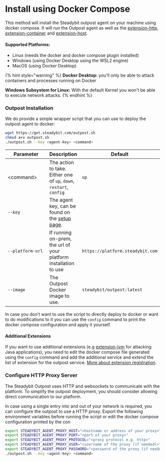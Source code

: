 # Install using Docker Compose

This method will install the Steadybit outpost agent on your machine using docker compose. It will run the Outpost agent as well as the [extension-http](https://hub.steadybit.com/extension/com.github.steadybit.extension\_http), [extension-container](https://hub.steadybit.com/extension/com.github.steadybit.extension\_container) and [extension-host](https://hub.steadybit.com/extension/com.github.steadybit.extension\_host).

#### Supported Platforms:

* Linux (needs the docker and docker compose plugin installed)
* Windows (using Docker Desktop using the WSL2 engine)
* MacOS (using Docker Desktop)

{% hint style="warning" %}
**Docker Desktop:** you'll only be able to attack containers and processes running on Docker

**Windows Subsystem for Linux:** With the default Kernel you won't be able to execute network attacks.
{% endhint %}

### Outpost Installation

We do provide a simple wrapper script that you can use to deploy the outpost agent to docker:

```bash
wget https://get.steadybit.com/outpost.sh
chmod a+x outpost.sh
./outpost.sh --key <agent-key> <command>
```

<table><thead><tr><th width="200.33333333333331">Parameter</th><th>Description</th><th>Default</th></tr></thead><tbody><tr><td>&#x3C;command></td><td>The action to take. Either one of  <code>up</code>, <code>down</code>, <code>restart</code>, <code>config</code></td><td><code>up</code></td></tr><tr><td><code>--key</code></td><td>The agent key, can be found on the <a href="https://platform.steadybit.com/settings/agents/setup">setup page</a>.</td><td></td></tr><tr><td><code>--platform-url</code></td><td>If running on-prem, the url of your platform installation to use</td><td><code>https://platform.steadybit.com</code></td></tr><tr><td><code>--image</code></td><td>The Outpost Docker image to use.</td><td><code>steadybit/outpost:latest</code></td></tr></tbody></table>

In case you don't want to use the script to directly deploy to docker or want to do modifications to it you can use the `config` command to print the docker compose configuration and apply it yourself.

#### Additional Extensions

If you want to use additional extensions (e.g [extension-jvm](https://hub.steadybit.com/extension/com.github.steadybit.extension\_jvm) for attacking Java applications), you need to edit the docker compose file generated using the `config` command and add the additional service and extend the list of extension for the outpost service. [More about extension registration](../../integrate-with-steadybit/extensions/extension-installation.md).

### Configure HTTP Proxy Server&#x20;

The Steadybit Outpost uses HTTP and websockets to communicate with the platform. To simplify the outpost deployment, you should consider allowing direct communication to our platform.&#x20;

In case using a single entry into and out of your network is required, you can configure the outpost to use a HTTP proxy. Export the following environment variables before running the script or edit the docker compose configuration printed by the con

```bash
export STEADYBIT_AGENT_PROXY_HOST="<hostname or address of your proxy>" 
export STEADYBIT_AGENT_PROXY_PORT="<port of your proxy>" 
export STEADYBIT_AGENT_PROXY_PROTOCOL="<proxy protocol e.g. http>" 
export STEADYBIT_AGENT_PROXY_USER="<username of the proxy (if needed)>" 
export STEADYBIT_AGENT_PROXY_PASSWORD="<password of the proxy (if needed)>"
./outpost.sh --key <agent-key> <command>
```
